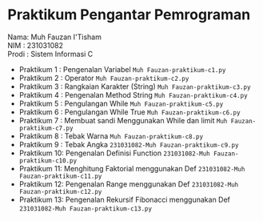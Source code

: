 # Praktikum Pengantar Pemrograman
<div> Nama: Muh Fauzan I'Tisham </div>
<div> NIM : 231031082 </div>
<div> Prodi : Sistem Informasi C </div>

* Praktikum 1 : Pengenalan Variabel `Muh Fauzan-praktikum-c1.py`
* Praktikum 2 : Operator `Muh Fauzan-praktikum-c2.py`
* Praktikum 3 : Rangkaian Karakter (String) `Muh Fauzan-praktikum-c3.py`
* Praktikum 4 : Pengenalan Method String `Muh Fauzan-praktikum-c4.py`
* Praktikum 5 : Pengulangan While `Muh Fauzan-praktikum-c5.py`
* Praktikum 6 : Pengulangan While True `Muh Fauzan-praktikum-c6.py`
* Praktikum 7 : Membuat sandi Menggunakan While dan limit `Muh Fauzan-praktikum-c7.py`
* Praktikum 8 : Tebak Warna `Muh Fauzan-praktikum-c8.py`
* Praktikum 9 : Tebak Angka `231031082-Muh Fauzan-praktikum-c9.py`
* Praktikum 10: Pengenalan Definisi Function `231031082-Muh Fauzan-praktikum-c10.py`
* Praktikum 11: Menghitung Faktorial menggunakan Def `231031082-Muh Fauzan-praktikum-c11.py`
* Praktikum 12: Pengenalan Range menggunakan Def `231031082-Muh Fauzan-praktikum-c12.py`
* Praktikum 13: Pengenalan Rekursif Fibonacci menggunakan Def `231031082-Muh Fauzan-praktikum-c13.py`
